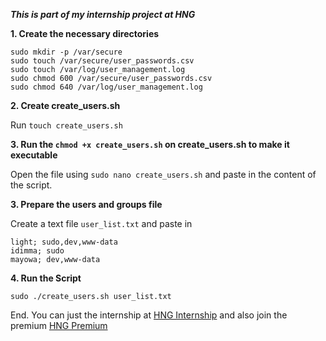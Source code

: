 
***This is part of my internship project at HNG***

**1. Create the necessary directories**


```
sudo mkdir -p /var/secure
sudo touch /var/secure/user_passwords.csv
sudo touch /var/log/user_management.log
sudo chmod 600 /var/secure/user_passwords.csv
sudo chmod 640 /var/log/user_management.log
```
**2. Create create_users.sh**

Run ```touch create_users.sh```

**3. Run the ```chmod +x create_users.sh``` on
create_users.sh to make it executable**

Open the file using ```sudo nano create_users.sh``` and paste in the content of the script.

**3. Prepare the users and groups file**

Create a text file ```user_list.txt``` and paste in

```
light; sudo,dev,www-data
idimma; sudo
mayowa; dev,www-data

```

**4. Run the Script**

```sudo ./create_users.sh user_list.txt```

End. You can just the internship at [HNG Internship](https://hng.tech/internship) and also join the premium [HNG Premium](https://hng.tech/premium)
